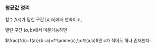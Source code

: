### 평균값 정리

함수 $f(x)$가 닫힌 구간 $[a,b]$에서 연속이고,

열린 구간 $(a,b)$에서 미분가능하면 

$\frac{f(b)−f(a)}{b−a}=f^\prime(c),\;c∈(a,b)$인 c가 
적어도 하나 존재한다.